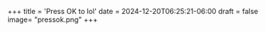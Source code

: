 +++
title = 'Press OK to lol'
date = 2024-12-20T06:25:21-06:00
draft = false
image= "pressok.png"
+++

